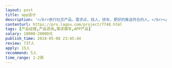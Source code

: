 ```yaml
---                
layout: post       
title: app设计           
description: '</br>旅行社交产品，需求点，找人，拼车，更好的推送符合的人。</br></br>页面设计需要，再清爽一点。具体的需求要详细沟通。</br>'     
contenturl: https://pro.lagou.com/project/7748.html      
tags: [产品经理,产品咨询,需求撰写,APP产品]            
salary: 10000-20000元          
publish_time: 2018-05-08 23:45:44         
review: 737人                   
apply: 15人                   
recommend: 5人                   
time_range: 1-2周              
---                 
```

